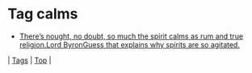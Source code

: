 <!--
title: Tag calms
date: 2020-06-28T15:26:58.940Z
tags:
-->
# Tag calms

 * [There’s nought, no doubt, so much the spirit calms as rum and true religion.Lord ByronGuess that explains why spirits are so agitated.](169843743574.md)

| [Tags](tags.md) | [Top](index.md) |
